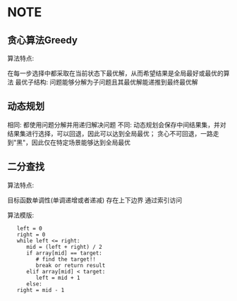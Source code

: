 # NOTE

## 贪心算法Greedy

算法特点:

在每一步选择中都采取在当前状态下最优解，从而希望结果是全局最好或最优的算法
最优子结构: 问题能够分解为子问题且其最优解能递推到最终最优解

## 动态规划

相同: 都使用问题分解并用递归解决问题
不同: 动态规划会保存中间结果集，并对结果集进行选择，可以回退，因此可以达到全局最优；
贪心不可回退，一路走到"黑"，因此仅在特定场景能够达到全局最优

## 二分查找

算法特点:

目标函数单调性(单调递增或者递减)
存在上下边界
通过索引访问

算法模版:
```
   left = 0
   right = 0
   while left <= right:
      mid = (left + right) / 2  
      if array[mid] == target:
         # find the target!!
         break or return result
      elif array[mid] < target:
         left = mid + 1
      else:
   right = mid - 1
```
